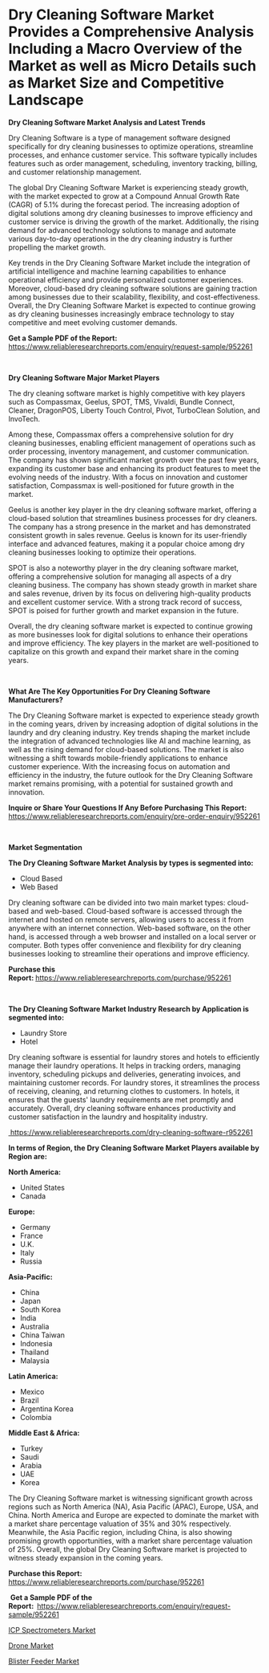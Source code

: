 <p><h1>Dry Cleaning Software Market Provides a Comprehensive Analysis Including a Macro Overview of the Market as well as Micro Details such as Market Size and Competitive Landscape</h1></p><p><strong>Dry Cleaning Software Market Analysis and Latest Trends</strong></p>
<p><p>Dry Cleaning Software is a type of management software designed specifically for dry cleaning businesses to optimize operations, streamline processes, and enhance customer service. This software typically includes features such as order management, scheduling, inventory tracking, billing, and customer relationship management.</p><p>The global Dry Cleaning Software Market is experiencing steady growth, with the market expected to grow at a Compound Annual Growth Rate (CAGR) of 5.1% during the forecast period. The increasing adoption of digital solutions among dry cleaning businesses to improve efficiency and customer service is driving the growth of the market. Additionally, the rising demand for advanced technology solutions to manage and automate various day-to-day operations in the dry cleaning industry is further propelling the market growth.</p><p>Key trends in the Dry Cleaning Software Market include the integration of artificial intelligence and machine learning capabilities to enhance operational efficiency and provide personalized customer experiences. Moreover, cloud-based dry cleaning software solutions are gaining traction among businesses due to their scalability, flexibility, and cost-effectiveness. Overall, the Dry Cleaning Software Market is expected to continue growing as dry cleaning businesses increasingly embrace technology to stay competitive and meet evolving customer demands.</p></p>
<p><strong>Get a Sample PDF of the Report:&nbsp;</strong> <a href="https://www.reliableresearchreports.com/enquiry/request-sample/952261">https://www.reliableresearchreports.com/enquiry/request-sample/952261</a></p>
<p>&nbsp;</p>
<p><strong>Dry Cleaning Software Major Market Players</strong></p>
<p><p>The dry cleaning software market is highly competitive with key players such as Compassmax, Geelus, SPOT, TMS, Vivaldi, Bundle Connect, Cleaner, DragonPOS, Liberty Touch Control, Pivot, TurboClean Solution, and InvoTech. </p><p>Among these, Compassmax offers a comprehensive solution for dry cleaning businesses, enabling efficient management of operations such as order processing, inventory management, and customer communication. The company has shown significant market growth over the past few years, expanding its customer base and enhancing its product features to meet the evolving needs of the industry. With a focus on innovation and customer satisfaction, Compassmax is well-positioned for future growth in the market.</p><p>Geelus is another key player in the dry cleaning software market, offering a cloud-based solution that streamlines business processes for dry cleaners. The company has a strong presence in the market and has demonstrated consistent growth in sales revenue. Geelus is known for its user-friendly interface and advanced features, making it a popular choice among dry cleaning businesses looking to optimize their operations.</p><p>SPOT is also a noteworthy player in the dry cleaning software market, offering a comprehensive solution for managing all aspects of a dry cleaning business. The company has shown steady growth in market share and sales revenue, driven by its focus on delivering high-quality products and excellent customer service. With a strong track record of success, SPOT is poised for further growth and market expansion in the future.</p><p>Overall, the dry cleaning software market is expected to continue growing as more businesses look for digital solutions to enhance their operations and improve efficiency. The key players in the market are well-positioned to capitalize on this growth and expand their market share in the coming years.</p></p>
<p>&nbsp;</p>
<p><strong>What Are The Key Opportunities For Dry Cleaning Software Manufacturers?</strong></p>
<p><p>The Dry Cleaning Software market is expected to experience steady growth in the coming years, driven by increasing adoption of digital solutions in the laundry and dry cleaning industry. Key trends shaping the market include the integration of advanced technologies like AI and machine learning, as well as the rising demand for cloud-based solutions. The market is also witnessing a shift towards mobile-friendly applications to enhance customer experience. With the increasing focus on automation and efficiency in the industry, the future outlook for the Dry Cleaning Software market remains promising, with a potential for sustained growth and innovation.</p></p>
<p><strong>Inquire or Share Your Questions If Any Before Purchasing This Report:</strong> <a href="https://www.reliableresearchreports.com/enquiry/pre-order-enquiry/952261">https://www.reliableresearchreports.com/enquiry/pre-order-enquiry/952261</a></p>
<p>&nbsp;</p>
<p><strong>Market Segmentation</strong></p>
<p><strong>The Dry Cleaning Software Market Analysis by types is segmented into:</strong></p>
<p><ul><li>Cloud Based</li><li>Web Based</li></ul></p>
<p><p>Dry cleaning software can be divided into two main market types: cloud-based and web-based. Cloud-based software is accessed through the internet and hosted on remote servers, allowing users to access it from anywhere with an internet connection. Web-based software, on the other hand, is accessed through a web browser and installed on a local server or computer. Both types offer convenience and flexibility for dry cleaning businesses looking to streamline their operations and improve efficiency.</p></p>
<p><strong>Purchase this Report:&nbsp;</strong><a href="https://www.reliableresearchreports.com/purchase/952261">https://www.reliableresearchreports.com/purchase/952261</a></p>
<p>&nbsp;</p>
<p><strong>The Dry Cleaning Software Market Industry Research by Application is segmented into:</strong></p>
<p><ul><li>Laundry Store</li><li>Hotel</li></ul></p>
<p><p>Dry cleaning software is essential for laundry stores and hotels to efficiently manage their laundry operations. It helps in tracking orders, managing inventory, scheduling pickups and deliveries, generating invoices, and maintaining customer records. For laundry stores, it streamlines the process of receiving, cleaning, and returning clothes to customers. In hotels, it ensures that the guests' laundry requirements are met promptly and accurately. Overall, dry cleaning software enhances productivity and customer satisfaction in the laundry and hospitality industry.</p></p>
<p><a href="https://www.reliableresearchreports.com/dry-cleaning-software-r952261">&nbsp;https://www.reliableresearchreports.com/dry-cleaning-software-r952261</a></p>
<p><strong>In terms of Region, the Dry Cleaning Software Market Players available by Region are:</strong></p>
<p>
    <p> <strong> North America: </strong>
        <ul>
            <li>United States</li>
            <li>Canada</li>
        </ul>
        </p> 
    <p> <strong> Europe: </strong>
        <ul>
            <li>Germany</li>
            <li>France</li>
            <li>U.K.</li>
            <li>Italy</li>
            <li>Russia</li>
        </ul>
        </p> 
    <p> <strong> Asia-Pacific: </strong>
        <ul>
            <li>China</li>
            <li>Japan</li>
            <li>South Korea</li>
            <li>India</li>
            <li>Australia</li>
            <li>China Taiwan</li>
            <li>Indonesia</li>
            <li>Thailand</li>
            <li>Malaysia</li>
        </ul>
        </p> 
    <p> <strong> Latin America: </strong>
        <ul>
            <li>Mexico</li>
            <li>Brazil</li>
            <li>Argentina Korea</li>
            <li>Colombia</li>
        </ul>
        </p> 
    <p> <strong> Middle East & Africa: </strong>
        <ul>
            <li>Turkey</li>
            <li>Saudi</li>
            <li>Arabia</li>
            <li>UAE</li>
            <li>Korea</li>
        </ul>
    </p>
    </p>
<p><p>The Dry Cleaning Software market is witnessing significant growth across regions such as North America (NA), Asia Pacific (APAC), Europe, USA, and China. North America and Europe are expected to dominate the market with a market share percentage valuation of 35% and 30% respectively. Meanwhile, the Asia Pacific region, including China, is also showing promising growth opportunities, with a market share percentage valuation of 25%. Overall, the global Dry Cleaning Software market is projected to witness steady expansion in the coming years.</p></p>
<p><strong>Purchase this Report: </strong><a href="https://www.reliableresearchreports.com/purchase/952261">https://www.reliableresearchreports.com/purchase/952261</a></p>
<p>&nbsp;<strong>Get a Sample PDF of the Report:&nbsp;&nbsp;</strong><a href="https://www.reliableresearchreports.com/enquiry/request-sample/952261">https://www.reliableresearchreports.com/enquiry/request-sample/952261</a></p>
<p><strong></strong></p>
<p><p><a href="https://www.linkedin.com/pulse/icp-spectrometers-market-exploring-share-trends-future-growth-dg4fc?trackingId=WmOe7SRceH2ox%2FemEuhxww%3D%3D">ICP Spectrometers Market</a></p><p><a href="https://www.linkedin.com/pulse/drone-market-exploring-share-trends-future-growth-mark-research-w57nc?trackingId=EhkqdCTPB7dfYDur%2FxWRig%3D%3D">Drone Market</a></p><p><a href="https://www.linkedin.com/pulse/decoding-blister-feeder-market-metrics-share-trends-growth-sesxe?trackingId=SqORiXeoBuvZ%2FpD4d4506Q%3D%3D">Blister Feeder Market</a></p></p>